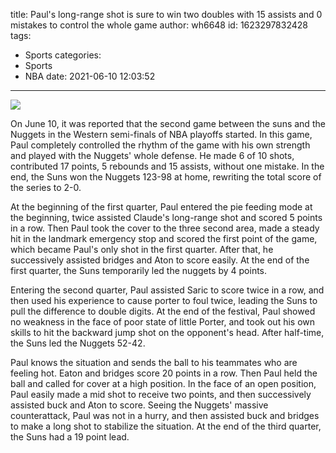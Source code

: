 title: Paul's long-range shot is sure to win two doubles with 15 assists and 0 mistakes to control the whole game
author: wh6648
id: 1623297832428
tags: 
- Sports
categories: 
- Sports
- NBA
date: 2021-06-10 12:03:52
---
![](https://p0.itc.cn/q_70/images01/20210610/712c7a9f80964329a36d07ae7bda6c4b.jpeg)


On June 10, it was reported that the second game between the suns and the Nuggets in the Western semi-finals of NBA playoffs started. In this game, Paul completely controlled the rhythm of the game with his own strength and played with the Nuggets' whole defense. He made 6 of 10 shots, contributed 17 points, 5 rebounds and 15 assists, without one mistake. In the end, the Suns won the Nuggets 123-98 at home, rewriting the total score of the series to 2-0.

At the beginning of the first quarter, Paul entered the pie feeding mode at the beginning, twice assisted Claude's long-range shot and scored 5 points in a row. Then Paul took the cover to the three second area, made a steady hit in the landmark emergency stop and scored the first point of the game, which became Paul's only shot in the first quarter. After that, he successively assisted bridges and Aton to score easily. At the end of the first quarter, the Suns temporarily led the nuggets by 4 points.

Entering the second quarter, Paul assisted Saric to score twice in a row, and then used his experience to cause porter to foul twice, leading the Suns to pull the difference to double digits. At the end of the festival, Paul showed no weakness in the face of poor state of little Porter, and took out his own skills to hit the backward jump shot on the opponent's head. After half-time, the Suns led the Nuggets 52-42.

Paul knows the situation and sends the ball to his teammates who are feeling hot. Eaton and bridges score 20 points in a row. Then Paul held the ball and called for cover at a high position. In the face of an open position, Paul easily made a mid shot to receive two points, and then successively assisted buck and Aton to score. Seeing the Nuggets' massive counterattack, Paul was not in a hurry, and then assisted buck and bridges to make a long shot to stabilize the situation. At the end of the third quarter, the Suns had a 19 point lead.

